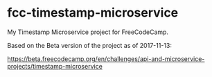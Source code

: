 # fcc-timestamp-microservice

My Timestamp Microservice project for FreeCodeCamp.

Based on the Beta version of the project as of 2017-11-13:

https://beta.freecodecamp.org/en/challenges/api-and-microservice-projects/timestamp-microservice

